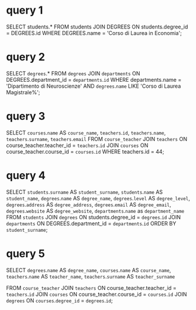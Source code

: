 # query 1
SELECT
    students.*
FROM
    students
JOIN DEGREES ON students.degree_id = DEGREES.id
WHERE
    DEGREES.name = 'Corso di Laurea in Economia';

# query 2
SELECT
    `degrees`.*
FROM
    `degrees`
JOIN `departments` ON DEGREES.department_id = `departments`.`id`
WHERE
    departments.name = 'Dipartimento di Neuroscienze' AND `degrees`.`name` LIKE 'Corso di Laurea Magistrale%';

# query 3
SELECT
    `courses`.`name` AS `course_name`,
    `teachers`.`id`,
    `teachers`.`name`,
    `teachers`.`surname`,
    `teachers`.`email`
FROM
    `course_teacher`
JOIN `teachers` ON course_teacher.teacher_id = `teachers`.`id`
JOIN `courses` ON course_teacher.course_id = `courses`.`id`
WHERE
    teachers.id = 44;

# query 4
SELECT
 `students`.`surname` AS `student_surname`,
 `students`.`name` AS `student_name`,
 `degrees`.`name` AS `degree_name`,
 `degrees`.`level` AS `degree_level`,
 `degrees`.`address` AS `degree_address`,
 `degrees`.`email` AS `degree_email`,
 `degrees`.`website` AS `degree_website`,
 `departments`.`name` as `department_name`
FROM
    `students`
JOIN `degrees` ON students.degree_id = `degrees`.`id`
JOIN `departments` ON DEGREES.department_id = `departments`.`id`
ORDER BY `student_surname`;

# query 5
SELECT
 `degrees`.`name` AS `degree_name`,
 `courses`.`name` AS `course_name`,
 `teachers`.`name` AS `teacher_name`,
 `teachers`.`surname` AS `teacher_surname`

FROM
    `course_teacher`
JOIN `teachers` ON course_teacher.teacher_id = `teachers`.`id`
JOIN `courses` ON course_teacher.course_id = `courses`.`id`
JOIN `degrees` ON `courses`.`degree_id` = `degrees`.`id`;